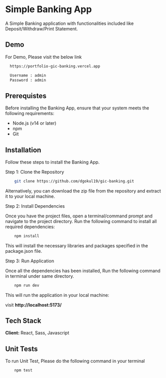 
# Simple Banking App

A Simple Banking application with functionalities included like Deposit/Withdraw/Print Statement.

## Demo

For Demo, Please visit the below link

```bash
  https://portfolio-gic-banking.vercel.app

  Username : admin 
  Password : admin
```


## Prerequistes
Before installing the Banking App, ensure that your system meets the following requirements:

- Node.js (v14 or later)
- npm  
- Git



## Installation

Follow these steps to install the Banking App.

Step 1: Clone the Repository

```bash
    git clone https://github.com/dgokul19/gic-banking.git
```
Alternatively, you can download the zip file from the repository and extract it to your local machine.

Step 2: Install Dependencies

Once you have the project files, open a terminal/command prompt and navigate to the project directory. Run the following command to install all required dependencies:

```bash
    npm install
```
This will install the necessary libraries and packages specified in the package.json file.


Step 3: Run Application

Once all the dependencies has been installed,  Run the following command in terminal under same directory.

```bash
    npm run dev
```

This will run the application in your local machine:

visit **http://localhost:5173/**



## Tech Stack

**Client:** React, Sass, Javascript


## Unit Tests

To run Unit Test, Please do the following command in your terminal

```bash
    npm test
```

